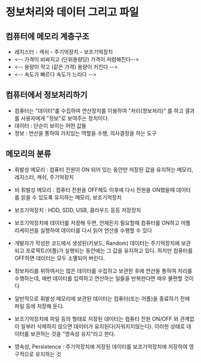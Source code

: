 # 정보처리와 데이터 그리고 파일

## 컴퓨터에 메모리 계층구조
* 레지스터 - 캐쉬 - 주기억장치 - 보조기억장치
* <-- 가격이 비싸지고 	(단위용량당)	가격이 저렴해진다-->
* <-- 용량이 작고  		(같은 가격)   용량이 커진다 -->
* <-- 속도가 빠르다 					속도가 느리다 -->

## 컴퓨터에서 정보처리하기
* 컴퓨터는 "데이터"를 수집하여 연산장치를 이용하여 "처리(정보처리)"
 를 하고 결과를 사용자에게 "정보"로 보여주는 장치이다.
* 데이터 : 단순이 보이는 어떤 값들
* 정보 : 연산을 통하여 가치있는 역할을 수행, 의사결정을 하는 도구

## 메모리의 분류
* 휘발성 메모리 : 컴퓨터 전원이 ON 되어 있는 동안만 저장된 값을 
 유지하는 메모리, 레지스터, 캐쉬, 주기억장치
* 비 휘발성 메모리 : 컴퓨터 전원을 OFF해도 이후에 다시 전원을 ON했을때
 데이터를 읽을 수 있도록 유지하는 메모리, 보조기억장치

* 보조기억장치 : HDD, SDD, USB, 클라우드 등등 저장장치
* 보조기억장치에 데이터를 저장해 두면, 언제든지 필요할때 컴퓨터를 ON하고
 어플리케이션을 실행하여 데이터를 다시 읽어 연산을 수행할 수 있다
 
 * 개발자가 작성한 코드에서 생성된(키보드, Random) 데이터는 
  주기억장치에 보관되고 프로젝트(어플)가 실행되는 동안에는 그 값을
  유지하고 있다. 하지만 컴퓨터를 OFF하면 데이터는 모두 소멸되어 버린다.
  
 * 정보처리를 위하여서는 많은 데이터를 수집하고 보관한 후에 연산을
  통하여 처리를 수행하는데, 매번 데이터를 입력하고 연산하는 일들을
  반복한다면 매우 불편할 것이다
  
 * 일반적으로 휘발성 메모리에 보관된 데이터는 컴퓨터(또는 어플)을
  종료하기 전에 파일 등에 저장해 둔다.
  
 * 보조기억장치에 파일 등의 형태로 저장된 데이터는 컴퓨터 전원 ON/OFF
 와 관계없이 일부러 삭제하지 않으면 데이터가 유지된다(지워지지않는다).
  이러한 상태로 데이터를 보관하는 것을 "영속성 유지"라고 한다.
  
 * 영속성, Persistence : 주기억장치에 저장된 데이터를 보조기억장치에
 저장하여 영구적으로 유지하는 것